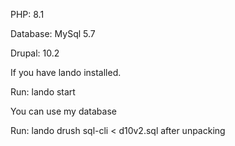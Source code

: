 PHP: 8.1

Database: MySql 5.7

Drupal: 10.2

If you have lando installed.

Run: lando start

You can use my database

Run: lando drush sql-cli < d10v2.sql after unpacking